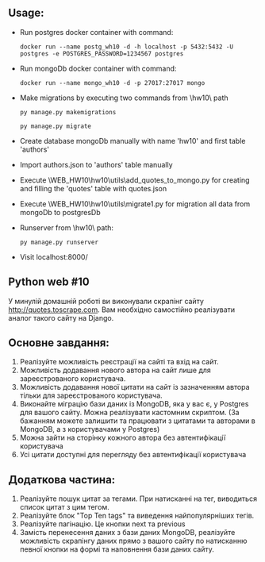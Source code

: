 ## Usage:
  - Run postgres docker container with command:

        docker run --name postg_wh10 -d -h localhost -p 5432:5432 -U postgres -e POSTGRES_PASSWORD=1234567 postgres
  - Run mongoDb docker container with command:

        docker run --name mongo_wh10 -d -p 27017:27017 mongo
  - Make migrations by executing two commands from \hw10\ path

        py manage.py makemigrations
    
        py manage.py migrate
  - Create database mongoDb manually with name 'hw10' and first table 'authors'
  - Import authors.json to 'authors' table manually
  - Execute \WEB_HW10\hw10\utils\add_quotes_to_mongo.py for creating and filling the 'quotes' table with quotes.json
  - Execute \WEB_HW10\hw10\utils\migrate1.py for migration all data from mongoDb to postgresDb
  - Runserver from \hw10\ path:

        py manage.py runserver
  - Visit localhost:8000/


## Python web #10

У минулій домашній роботі ви виконували скрапінг сайту http://quotes.toscrape.com.
Вам необхідно самостійно реалізувати аналог такого сайту на Django.

## Основне завдання:
  1. Реалізуйте можливість реєстрації на сайті та вхід на сайт.
  2. Можливість додавання нового автора на сайт лише для зареєстрованого користувача.
  3. Можливість додавання нової цитати на сайт із зазначенням автора тільки для зареєстрованого користувача.
  4. Виконайте міграцію бази даних із MongoDB, яка у вас є, у Postgres для вашого сайту. Можна реалізувати кастомним скриптом. (За бажанням можете залишити та працювати з цитатами та авторами в MongoDB, а з користувачами у Postgres)
  5. Можна зайти на сторінку кожного автора без автентифікації користувача
  6. Усі цитати доступні для перегляду без автентифікації користувача

## Додаткова частина:

  1. Реалізуйте пошук цитат за тегами. При натисканні на тег, виводиться список цитат з цим тегом.
  2. Реалізуйте блок "Top Ten tags" та виведення найпопулярніших тегів.
  3. Реалізуйте пагінацію. Це кнопки next та previous
  4. Замість перенесення даних з бази даних MongoDB, реалізуйте можливість скрапінгу даних прямо з вашого сайту по натисканню певної кнопки на формі та наповнення бази даних сайту.
